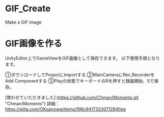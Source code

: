 # GIF_Create
Make a GIF image


GIF画像を作る
======================
UnityEditor上でGameViewをGIF画像として保存できます。
以下使用手順となります。

①ダウンロードしてProjectにImportする
②MainCameraにRec,RecorderをAdd Componentする
③Playの状態でキーボードのRを押すと録画開始、Sで保存。

[使わせていただきました]:(https://github.com/Chman/Moments.git "Chman/Moments")
詳細：https://qiita.com/OKsaiyowa/items/f96c94173230712840ee

